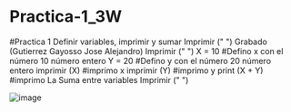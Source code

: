 # Practica-1_3W
#Practica 1 Definir variables, imprimir y sumar Imprimir (" ") Grabado (Gutierrez Gayosso Jose Alejandro) Imprimir (" ")
X = 10 #Defino x con el número 10 número entero Y = 20 #Defino y con el número 20 número entero imprimir (X) #imprimo x imprimir (Y) #imprimo y
print (X + Y) #imprimo La Suma entre variables
Imprimir (" ")

![image](https://github.com/user-attachments/assets/be99f4c2-d675-4e8c-99a0-25a409fb3ce6)
